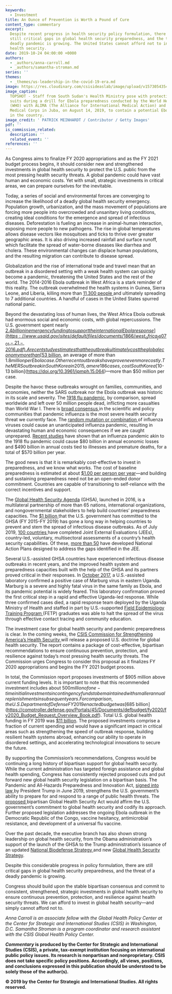 ```yaml
---
keywords:
  - Investment
title: An Ounce of Prevention is Worth a Pound of Cure
content_type: commentary
excerpt:
  Despite recent progress in health security policy formulation, there are
  still critical gaps in global health security preparedness, and the threat of a
  deadly pandemic is growing. The United States cannot afford not to invest in global
  health security.
date: 2019-10-24 04:00:00 +0000
authors:
  - _authors/anna-carroll.md
  - _authors/samantha-stroman.md
series: ''
themes:
  - _themes/us-leadership-in-the-covid-19-era.md
image: https://res.cloudinary.com/csisideaslab/image/upload/v1573054354/health-commission/TOPSHOT-SSUDAN-HEALTH-EBOLA-DRILL-1163047133_t5c6hk.jpg
image_caption:
  TOPSHOT - Staff from South Sudan's Health Ministry pose with protective
  suits during a drill for Ebola preparedness conducted by the World Health Organization
  (WHO) with ALIMA (The Alliance for International Medical Action) and International
  Medical Corps in Juba, on August 14, 2019, to contain a potential Ebola outbreak
  in the country.
image_credit: ' PATRICK MEINHARDT / Contributor / Getty Images'
pdf: ''
is_commission_related:
  description: ''
  related_event: ''
references: ''
---
```


As Congress aims to finalize FY 2020 appropriations and as the FY 2021 budget process begins, it should consider new and strengthened investments in global health security to protect the U.S. public from the most pressing health security threats. A global pandemic could have vast human and economic costs. Yet with small, strategic investments in critical areas, we can prepare ourselves for the inevitable.

Today, a series of social and environmental forces are converging to increase the likelihood of a deadly global health security emergency. Population growth, urbanization, and the mass movement of populations are forcing more people into overcrowded and unsanitary living conditions, creating ideal conditions for the emergence and spread of infectious diseases. Deforestation is fueling an increase in animal-human interaction, exposing more people to new pathogens. The rise in global temperatures allows disease vectors like mosquitoes and ticks to thrive over greater geographic areas. It is also driving increased rainfall and surface runoff, which facilitate the spread of water-borne diseases like diarrhea and cholera. These environmental changes can displace human populations, and the resulting migration can contribute to disease spread.

Globalization and the rise of international trade and travel mean that an outbreak in a disordered setting with a weak health system can quickly become a pandemic, threatening the United States and the rest of the world. The 2014-2016 Ebola outbreak in West Africa is a stark reminder of this reality. The outbreak overwhelmed the health systems in Guinea, Sierra Leone, and Liberia, killing more than [11,300 people ](https://www.cdc.gov/vhf/ebola/history/2014-2016-outbreak/index.html)and ultimately spreading to 7 additional countries. A handful of cases in the United States spurred national panic.

Beyond the devastating loss of human lives, the West Africa Ebola outbreak had enormous social and economic costs, with global repercussions. The U.S. government spent nearly [$2.4 billion in emergency funding to support the international Ebola response](https://www.usaid.gov/sites/default/files/documents/1866/west_africa_fs07_01-21-2016.pdf). A recent study estimates that the outbreak ultimately cost the global economy more than [$53 billion](https://academic.oup.com/jid/article/218/suppl_5/S698/5129071), an average of more than $1.8 million per Ebola case. Other recent outbreaks have proven even more costly. The MERS outbreak in South Korea in 2015, a mere 186 cases, cost South Korea [$10-13 billion](https://doi.org/10.3961/jpmph.15.064)—more than $50 million per case.

Despite the havoc these outbreaks wrought on families, communities, and economies, neither the SARS outbreak nor the Ebola outbreak was historic in its scale and severity. The [1918 flu pandemic](https://www.cdc.gov/flu/pandemic-resources/1918-pandemic-h1n1.html), by comparison, spread worldwide and left over 50 million people dead, inflicting more casualties than World War I. There is [broad consensus ](http://www.cidrap.umn.edu/news-perspective/2018/05/experts-review-1918-pandemic-warn-flu-global-threat)in the scientific and policy communities that pandemic influenza is the most severe health security threat we currently face. The [random mutation or combination ](http://www.euro.who.int/en/health-topics/communicable-diseases/influenza/pandemic-influenza/how-pandemic-influenza-emerges)of influenza viruses could cause an unanticipated influenza pandemic, resulting in devastating human and economic consequences if we are caught unprepared. [Recent studies](https://www.nber.org/papers/w22137) have shown that an influenza pandemic akin to the 1918 flu pandemic could cause $80 billion in annual economic losses and $490 billion in annual costs tied to illnesses and premature deaths, for a total of $570 billion per year.

The good news is that it is remarkably cost-effective to invest in preparedness, and we know what works. The cost of baseline preparedness is estimated at about [$1.00 per person per year](http://documents.worldbank.org/curated/en/979591495652724770/pdf/115271-REVISED-FINAL-IWG-Report-3-5-18.pdf)—and building and sustaining preparedness need not be an open-ended donor commitment. Countries are capable of transitioning to self-reliance with the correct incentives and support.

The [Global Health Security Agenda](https://www.ghsagenda.org/) (GHSA), launched in 2016, is a multilateral partnership of more than 65 nations, international organizations, and nongovernmental stakeholders to help build countries’ preparedness capacities. The [$1 billion ](https://www.ghsagenda.org/docs/default-source/default-document-library/global-health-security-agenda-2017-progress-and-impact-from-u-s-investments.pdf?sfvrsn=4)that the U.S. government has committed to the GHSA (FY 2015-FY 2019) has gone a long way in helping countries to prevent and stem the spread of infectious disease outbreaks. As of July 2019, [100 countries ](https://www.cdc.gov/globalhealth/healthprotection/stories/global-jee-process.html)have completed Joint External Evaluations (JEEs), country-led, voluntary, multisectoral assessments of a country’s health security capabilities. Of these, [more than 50](https://extranet.who.int/sph/country-planning) have developed National Action Plans designed to address the gaps identified in the JEE.

Several U.S.-assisted GHSA countries have experienced infectious disease outbreaks in recent years, and the improved health system and preparedness capacities built with the help of the GHSA and its partners proved critical in their responses. In [October 2017](https://www.ghsagenda.org/docs/default-source/default-document-library/global-health-security-agenda-2017-progress-and-impact-from-u-s-investments.pdf?sfvrsn=4), a U.S.-assisted laboratory confirmed a positive case of Marburg virus in eastern Uganda. Marburg is a severe and highly fatal virus in the same family as Ebola, and its pandemic potential is widely feared. This laboratory confirmation proved the first critical step in a rapid and effective Uganda-led response. While three confirmed cases died, a rapid response team deployed by the Uganda Ministry of Health and staffed in part by U.S.-supported [Field Epidemiology Training Program ](https://www.cdc.gov/globalhealth/healthprotection/fetp/index.htm)(FETP) graduates was able to halt the spread of the virus through effective contact tracing and community education.

The investment case for global health security and pandemic preparedness is clear. In the coming weeks, the [CSIS Commission for Strengthening America’s Health Security ](https://healthsecurity.csis.org/)will release a proposed U.S. doctrine for global health security. The report contains a package of cost-effective, bipartisan recommendations to ensure continuous prevention, protection, and resilience against today’s most pressing health security threats. The Commission urges Congress to consider this proposal as it finalizes FY 2020 appropriations and begins the FY 2021 budget process.

In total, the Commission report proposes investments of $905 million above current funding levels. It is important to note that this recommended investment includes about $500 million of one-time initial investments in contingency funds to be maintained with smaller annual replenishments in subsequent years. For comparison, the U.S. Department of Defense FY 2019 enacted budget was [$685 billion](https://comptroller.defense.gov/Portals/45/Documents/defbudget/fy2020/fy2020_Budget_Request_Overview_Book.pdf). Total U.S. global health funding in FY 2019 was [$11 billion](https://www.kff.org/global-health-policy/fact-sheet/breaking-down-the-u-s-global-health-budget-by-program-area/). The proposed investments comprise a fraction of current spending and would have a significant impact in critical areas such as strengthening the speed of outbreak response, building resilient health systems abroad, enhancing our ability to operate in disordered settings, and accelerating technological innovations to secure the future.

By supporting the Commission’s recommendations, Congress would be continuing a long history of bipartisan support for global health security. While the current administration has targeted foreign assistance and global health spending, Congress has consistently rejected proposed cuts and put forward new global health security legislation on a bipartisan basis. The Pandemic and All-Hazards Preparedness and Innovation Act, [signed into law ](https://susanwbrooks.house.gov/media-center/press-releases/signed-into-law-president-signs-pandemic-and-all-hazards-preparedness)by President Trump in June 2019, strengthens the U.S. government’s ability to prepare for and respond to a range of public health threats. The [proposed ](https://connolly.house.gov/news/documentsingle.aspx?DocumentID=2628)bipartisan Global Health Security Act would affirm the U.S. government’s commitment to global health security and codify its approach. Further proposed legislation addresses the ongoing Ebola outbreak in the Democratic Republic of the Congo, vaccine hesitancy, antimicrobial resistance, and development of a universal flu vaccine.

Over the past decade, the executive branch has also shown strong leadership on global health security, from the Obama administration’s support of the launch of the GHSA to the Trump administration’s issuance of an updated [National Biodefense Strategy ](https://www.whitehouse.gov/wp-content/uploads/2018/09/National-Biodefense-Strategy.pdf)and new [Global Health Security Strategy](https://www.whitehouse.gov/wp-content/uploads/2019/05/GHSS.pdf).

Despite this considerable progress in policy formulation, there are still critical gaps in global health security preparedness, and the threat of a deadly pandemic is growing.

Congress should build upon the stable bipartisan consensus and commit to consistent, strengthened, strategic investments in global health security to ensure continuous prevention, protection, and resilience against health security threats. We can afford to invest in global health security—and simply cannot afford not to.

_Anna Carroll is an associate fellow with the Global Health Policy Center at the Center for Strategic and International Studies (CSIS) in Washington, D.C. Samantha Stroman is a program coordinator and research assistant with the CSIS Global Health Policy Center._

**_Commentary_ is produced by the Center for Strategic and International Studies (CSIS), a private, tax-exempt institution focusing on international public policy issues. Its research is nonpartisan and nonproprietary. CSIS does not take specific policy positions. Accordingly, all views, positions, and conclusions expressed in this publication should be understood to be solely those of the author(s).**

**© 2019 by the Center for Strategic and International Studies. All rights reserved.**
